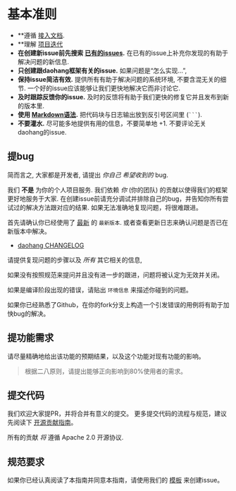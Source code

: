 # 基本准则

* **遵循 [接入文档](https://github.com/zhuima/daohang/blob/master/README.md).
* **理解 [项目迭代](https://github.com/zhuima/daohang/blob/master/CHANGELOG.md)
* **在创建新issue前先搜索 [已有的issues](https://github.com/zhuima/daohang/issus).** 在已有的issue上补充你发现的有助于解决问题的新信息.
* **只创建跟daohang框架有关的issue.** 如果问题是“怎么实现...”, 
* **保持issue简洁有效.** 提供所有有助于解决问题的系统环境, 不要含混无关的细节. 一个好的issue应该能够让我们更快地解决它而非讨论它.
* **及时跟踪反馈你的issue.** 及时的反馈将有助于我们更快的修复它并且发布到新的版本里.
* **使用 [Markdown语法](https://help.github.com/articles/markdown-basics/).** 把代码块与日志输出放到反引号区间里 (```` ``` ````). 
* **不要灌水.** 尽可能多地提供有用的信息，不要简单地 +1. 不要评论无关daohang的issue.

## 提bug

简而言之, 大家都是开发者, 请提出 _你自己_ _希望收到的_ bug.

我们 **不是** 为你的个人项目服务. 我们依赖 _你_ (你的团队)
的贡献以使得我们的框架更好地服务于大家. 在创建issue前请充分调试并排除自己的bug，并告知你所有尝试过的解决方法跟对应的结果.
如果无法准确地复现问题，将很难跟进。

首先请确认你已经使用了 [最新](https://github.com/zhuima/daohang) 的 `最新版本`.
或者查看更新日志来确认问题是否已在新版本中解决。

- [daohang CHANGELOG](https://github.com/zhuima/daohang/blob/master/CHANGELOG.md)


请提供复现问题的步骤以及 _所有_ 其它相关的信息, 

如果没有按照规范来提问并且没有进一步的跟进，问题将被认定为无效并关闭。

如果是编译阶段出现的错误，请贴出 `环境信息` 来描述你碰到的问题。


如果你已经熟悉了Github，在你的fork分支上构造一个引发错误的用例将有助于加快bug的解决。

## 提功能需求

请尽量精确地给出该功能的预期结果，以及这个功能对现有功能的影响。

> 根据二八原则，请提出能够正向影响到80%使用者的需求。

## 提交代码

我们欢迎大家提PR，并将合并有意义的提交。
更多提交代码的流程与规范，建议先阅读下 [开源贡献指南](https://guides.github.com/activities/contributing-to-open-source)。

所有的贡献 _将_ 遵循 Apache 2.0 开源协议.

## 规范要求

如果你已经认真阅读了本指南并同意本指南，请使用我们的 [模板](https://github.com/zhuima/daohang/blob/master/issue_template.md) 来创建issue。
